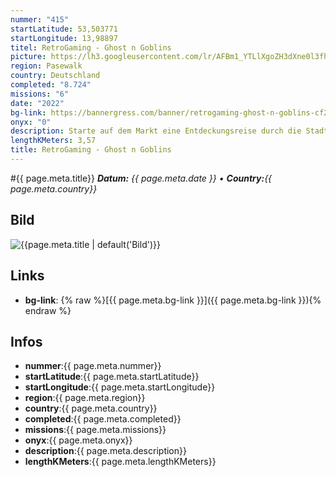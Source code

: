 ```yaml
---
nummer: "415"
startLatitude: 53,503771
startLongitude: 13,98897
titel: RetroGaming - Ghost n Goblins
picture: https://lh3.googleusercontent.com/lr/AFBm1_YTLlXgoZH3dXne0l3fhNIcDH_EZUFaCJifHVE2hSlck-7BITb9P20ViCwbaWvlmt_7TKq_K0X1r-pJxsbdw076Eeig6j5W-BQP8wWXzqM7WRvj_rJr9eOBq-dTqaKigjKZFE6RlskvzFUMxKEF78LOsr-0f7jbdyxw2jP58S4F5lkEWfq9di2608Z6FctSI0D4fmOif2xz9MP517tke0dRPwC57N-q6-89a8GKXSkz9Y0ZkljLldWtThIhQCEIgZzyz59tJQmmIly6mDnP3SOIekJ2f6LJBXdFAIZHi26dHEzIyobb69cwBuEW3k9-mBHwIbj4j2I5bedye4QLLbaONdN90dNJaWC9smnE68JvqsDIPDYJIsuo1-GEj8Y2-T4zlkq2obJf77sXEhcPE6wmukQOjyQnpSotyyDL-ZLtiNEHHK6qZQbKcHdiRLjtjO18LbcBk6UOkRcF9pZdRkBi8JkK7oE05NWeKiaK0eByXoLnRu5YFOcjCmTAC-YWDO9qkZ49r_FXdPMvxltplLcQ3BdEb0lzHIBMuaxCqiSOgbV5l0kYoW_EaADTB2nRgSn8nDyy_cm9Q2uI6nMSx-NxzJTwL8zSf1qaquP4NDskYU6CrkjzbVzrIUvtHIMZx2hmD5o5q1_wwXMLHIIGDTfF_7fzFLMclN8ZfIYLoLcfVX5T_dEdxZgp9qsAJN8l5-bWrZ1OyQxX6lrcefbxagYrrVHyrx3rGK9F564bOR0AtDPZg7ia1Eej9X06nsCSrdFQZ1bLUq-2W7NMXNLsPkYzIBtVyBtCeZl4TC2QMhG_S2C1L_37p_x7T8Q9-uBFaGNFYFluHSrU9m6OewCKTEgnpeVDW5GJIZkUEEccQQOzZt-3gHJckEobOazwmwx8q1s
region: Pasewalk
country: Deutschland
completed: "8.724"
missions: "6"
date: "2022"
bg-link: https://bannergress.com/banner/retrogaming-ghost-n-goblins-cf24
onyx: "0"
description: Starte auf dem Markt eine Entdeckungsreise durch die Stadt Pasewalk und entdecke dabei die Sehenswürdigkeiten der Stadt
lengthKMeters: 3,57
title: RetroGaming - Ghost n Goblins
---
```


#{{ page.meta.title}}
_**Datum:** {{ page.meta.date }} • **Country:**{{ page.meta.country}}_

## Bild
![{{page.meta.title | default('Bild')}}]({{page.meta.picture}})

## Links
- **bg-link**: {% raw %}[{{ page.meta.bg-link }}]({{ page.meta.bg-link }}){% endraw %}

## Infos
- **nummer**:{{ page.meta.nummer}}
- **startLatitude**:{{ page.meta.startLatitude}}
- **startLongitude**:{{ page.meta.startLongitude}}
- **region**:{{ page.meta.region}}
- **country**:{{ page.meta.country}}
- **completed**:{{ page.meta.completed}}
- **missions**:{{ page.meta.missions}}
- **onyx**:{{ page.meta.onyx}}
- **description**:{{ page.meta.description}}
- **lengthKMeters**:{{ page.meta.lengthKMeters}}

